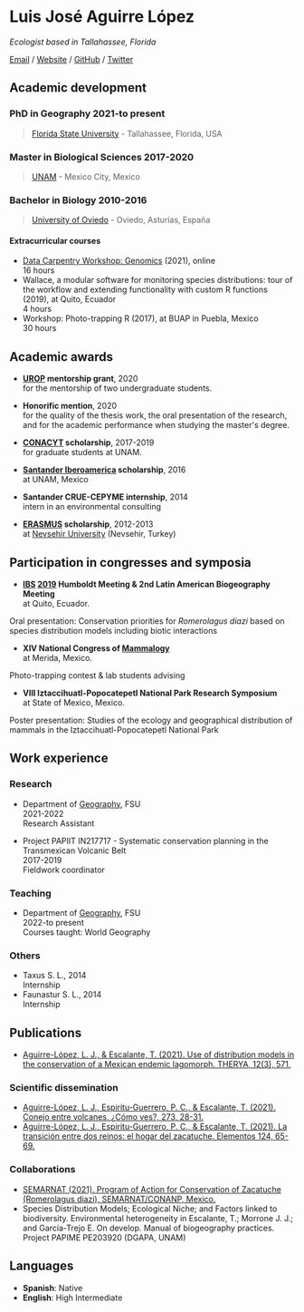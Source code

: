 
# Luis José Aguirre López

_Ecologist based in Tallahassee, Florida_ <br>

[Email](mailto:laguirrelopez@fsu.edu) / [Website](none)  / [GitHub](https://github.com/luisaguirrelopez/) / [Twitter](https://twitter.com/sit_on_thefloor/) 

## Academic development <br>

### PhD in Geography 2021-to present <br>
> [Florida State University](https://www.fsu.edu/) - Tallahassee, Florida, USA

### Master in Biological Sciences 2017-2020 <br>
>[UNAM](https://www.unam.mx/) - Mexico City, Mexico

### Bachelor in Biology 2010-2016 <br>
>[University of Oviedo](https://www.uniovi.es/) - Oviedo, Asturias, España

#### Extracurricular courses
- [Data Carpentry Workshop: Genomics](https://annajiat.github.io/2021-06-28-fsu-online/) (2021), online<br>
16 hours
- Wallace, a modular software for monitoring species distributions: tour of the workflow and extending functionality with custom R functions (2019), at Quito, Ecuador<br>
4 hours
- Workshop: Photo-trapping R (2017), at BUAP in Puebla, Mexico<br>
30 hours


## Academic awards <br>

- **[UROP](https://cre.fsu.edu/undergradresearch/urop) mentorship grant**, 2020 <br>
for the mentorship of two undergraduate students.

- **Honorific mention**, 2020 <br>
for the quality of the thesis work, the oral presentation of the research, and for the academic performance when studying the master's degree.

- **[CONACYT](https://conacyt.mx/) scholarship**, 2017-2019 <br>
for graduate students at UNAM.

- **[Santander Iberoamerica](https://app.becas-santander.com/es/program) scholarship**, 2016 <br>
at UNAM, Mexico

- **Santander CRUE-CEPYME internship**, 2014 <br>
intern in an environmental consulting

- **[ERASMUS](https://erasmus-plus.ec.europa.eu/) scholarship**, 2012-2013 <br>
at [Nevsehir University](https://www.nevsehir.edu.tr/en) (Nevsehir, Turkey)

## Participation in congresses and symposia <br>

- **[IBS](https://www.biogeography.org/) [2019](https://www.biogeography.org/meetings/ecuador-2019/) Humboldt Meeting & 2nd Latin American Biogeography Meeting** <br>
at Quito, Ecuador.

Oral presentation: Conservation priorities for _Romerolagus diazi_ based on species distribution models including biotic interactions

- **XIV National Congress of [Mammalogy](http://www.mastozoologiamexicana.com/)** <br>
at Merida, Mexico.

Photo-trapping contest & lab students advising 

- **VIII Iztaccihuatl-Popocatepetl National Park Research Symposium** <br>
at State of Mexico, Mexico.

Poster presentation: Studies of the ecology and geographical distribution of mammals in the Iztaccihuatl-Popocatepetl National Park

## Work experience <br>
### Research
- Department of [Geography](https://geography.fsu.edu/), FSU<br>
2021-2022<br>
Research Assistant

- Project PAPIIT IN217717 - Systematic conservation planning in the Transmexican Volcanic Belt<br>
2017-2019<br>
Fieldwork coordinator

### Teaching
- Department of [Geography](https://geography.fsu.edu/), FSU<br>
2022-to present<br>
Courses taught: World Geography

### Others
- Taxus S. L., 2014<br>
Internship
- Faunastur S. L., 2014<br>
Internship

## Publications <br>

- [Aguirre-López, L. J., & Escalante, T. (2021). Use of distribution models in the conservation of a Mexican endemic lagomorph. THERYA, 12(3), 571.](http://www.revistas-conacyt.unam.mx/therya/index.php/THERYA/article/view/1088)

### Scientific dissemination <br>
- [Aguirre-López, L. J., Espiritu-Guerrero, P. C., & Escalante, T. (2021). Conejo entre volcanes. ¿Cómo ves?, 273, 28-31.](http://www.comoves.unam.mx/numeros/indice/273)
- [Aguirre-López, L. J., Espiritu-Guerrero, P. C., & Escalante, T. (2021). La transición entre dos reinos: el hogar del zacatuche. Elementos 124, 65-69.](https://elementos.buap.mx/post.php?id=659)

### Collaborations<br>
- [SEMARNAT (2021). Program of Action for Conservation of Zacatuche (Romerolagus diazi), SEMARNAT/CONANP, Mexico.](https://www.gob.mx/conanp/documentos/programa-de-accion-para-la-conservacion-de-la-especie-pace-zacatuche-romerolagus-diazi-actualizado)
- Species Distribution Models; Ecological Niche; and Factors linked to biodiversity. Environmental heterogeneity in Escalante, T.; Morrone J. J.; and García-Trejo E. On develop. Manual of biogeography practices. Project PAPIME PE203920 (DGAPA, UNAM)

## Languages <br>
- **Spanish**: Native
- **English**: High Intermediate

